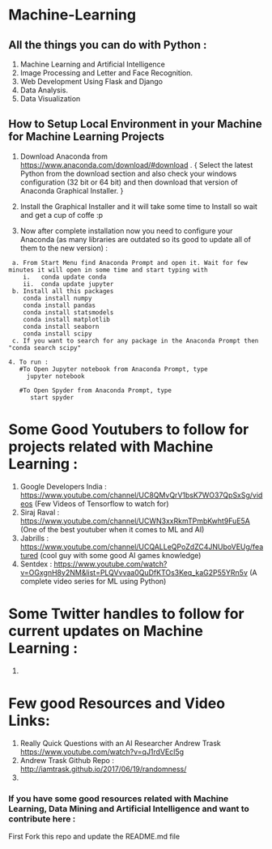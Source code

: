 # Machine-Learning

## All the things you can do with Python :
1. Machine Learning and Artificial Intelligence
2. Image Processing and Letter and Face Recognition.
3. Web Development Using Flask and Django
4. Data Analysis.
5. Data Visualization



## How to Setup Local Environment in your Machine for Machine Learning Projects

   1. Download Anaconda from https://www.anaconda.com/download/#download .
      { 
        Select the latest Python  from the download section and also check your windows configuration (32 bit or 64 bit) and then download that
        version of Anaconda Graphical Installer.
      }
   
   2. Install the Graphical Installer and it will take some time to Install so wait and get a cup of coffe :p
   
   3. Now after complete installation now you need to configure your Anaconda (as many libraries are outdated so its good to update all of them to the new version) :
    
     a. From Start Menu find Anaconda Prompt and open it. Wait for few minutes it will open in some time and start typing with
        i.   conda update conda 
        ii.  conda update jupyter
     b. Install all this packages
        conda install numpy
        conda install pandas
        conda install statsmodels
        conda install matplotlib
        conda install seaborn
        conda install scipy   
     c. If you want to search for any package in the Anaconda Prompt then "conda search scipy"
     
    4. To run :
       #To Open Jupyter notebook from Anaconda Prompt, type
         jupyter notebook

       #To Open Spyder from Anaconda Prompt, type
          start spyder
          
# Some Good Youtubers to follow for projects related with Machine Learning :

  1. Google Developers India : https://www.youtube.com/channel/UC8QMvQrV1bsK7WO37QpSxSg/videos (Few Videos of Tensorflow to watch for)
  2. Siraj Raval : https://www.youtube.com/channel/UCWN3xxRkmTPmbKwht9FuE5A (One of the best youtuber when it comes to ML and AI)
  3. Jabrills : https://www.youtube.com/channel/UCQALLeQPoZdZC4JNUboVEUg/featured (cool guy with some good AI games knowledge)
  4. Sentdex : https://www.youtube.com/watch?v=OGxgnH8y2NM&list=PLQVvvaa0QuDfKTOs3Keq_kaG2P55YRn5v (A complete video series for ML using Python)

# Some Twitter handles to follow for current updates on Machine Learning :

  1.

# Few good Resources and Video Links:

 1.   Really Quick Questions with an AI Researcher Andrew Trask    https://www.youtube.com/watch?v=qJ1rdVEcl5g
 2.   Andrew Trask Github Repo : http://iamtrask.github.io/2017/06/19/randomness/
 3.   


### If you have some good resources related with Machine Learning, Data Mining and Artificial Intelligence and want to contribute here :
First Fork this repo and update the README.md file 
